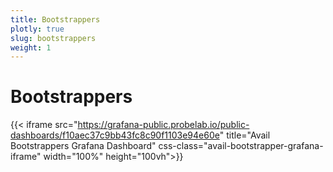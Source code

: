 ```yaml
---
title: Bootstrappers
plotly: true
slug: bootstrappers
weight: 1
---
```


# Bootstrappers

{{< iframe src="https://grafana-public.probelab.io/public-dashboards/f10aec37c9bb43fc8c90f1103e94e60e" title="Avail Bootstrappers Grafana Dashboard" css-class="avail-bootstrapper-grafana-iframe" width="100%" height="100vh">}}
